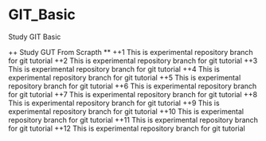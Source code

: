 # GIT_Basic
Study GIT Basic

++ Study GUT From Scrapth **
++1 This is experimental repository branch for git tutorial
++2 This is experimental repository branch for git tutorial
++3 This is experimental repository branch for git tutorial
++4 This is experimental repository branch for git tutorial
++5 This is experimental repository branch for git tutorial
++6 This is experimental repository branch for git tutorial
++7 This is experimental repository branch for git tutorial
++8 This is experimental repository branch for git tutorial
++9 This is experimental repository branch for git tutorial
++10 This is experimental repository branch for git tutorial
++11 This is experimental repository branch for git tutorial
++12 This is experimental repository branch for git tutorial
